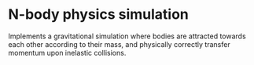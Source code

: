 # N-body physics simulation

Implements a gravitational simulation where bodies are attracted towards each other according to their mass, and physically correctly transfer momentum upon inelastic collisions. 
